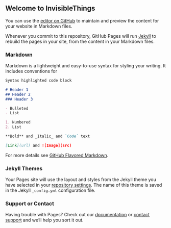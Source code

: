 ## Welcome to InvisibleThings

You can use the [editor on GitHub](https://github.com/invisiblethings/invisiblethings/edit/main/README.md) to maintain and preview the content for your website in Markdown files.

Whenever you commit to this repository, GitHub Pages will run [Jekyll](https://jekyllrb.com/) to rebuild the pages in your site, from the content in your Markdown files.

### Markdown

Markdown is a lightweight and easy-to-use syntax for styling your writing. It includes conventions for

```markdown
Syntax highlighted code block

# Header 1
## Header 2
### Header 3

- Bulleted
- List

1. Numbered
2. List

**Bold** and _Italic_ and `Code` text

[Link](url) and ![Image](src)
```

For more details see [GitHub Flavored Markdown](https://guides.github.com/features/mastering-markdown/).

### Jekyll Themes

Your Pages site will use the layout and styles from the Jekyll theme you have selected in your [repository settings](https://github.com/invisiblethings/invisiblethings/settings/pages). The name of this theme is saved in the Jekyll `_config.yml` configuration file.

### Support or Contact

Having trouble with Pages? Check out our [documentation](https://www.jojochips.com/) or [contact support](https://support.github.com/contact) and we’ll help you sort it out.
